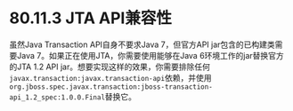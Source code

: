 # 80.11.3 JTA API兼容性

虽然Java Transaction API自身不要求Java 7，但官方API jar包含的已构建类需要Java 7。如果正在使用JTA，你需要使用能够在Java 6环境工作的jar替换官方的JTA 1.2 API jar。想要实现这样的效果，你需要排除任何`javax.transaction:javax.transaction-api`依赖，并使用`org.jboss.spec.javax.transaction:jboss-transaction-api_1.2_spec:1.0.0.Final`替换它。

